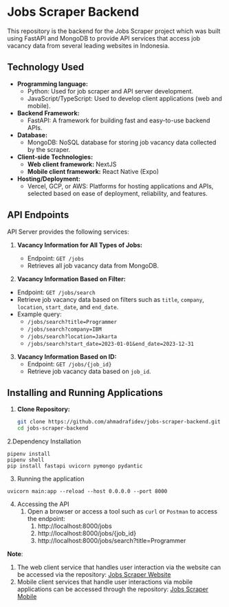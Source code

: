 # Jobs Scraper Backend

This repository is the backend for the Jobs Scraper project which was built using FastAPI and MongoDB to provide API services that access job vacancy data from several leading websites in Indonesia.

## Technology Used

- **Programming language:**
   - Python: Used for job scraper and API server development.
   - JavaScript/TypeScript: Used to develop client applications (web and mobile).
- **Backend Framework:**
   - FastAPI: A framework for building fast and easy-to-use backend APIs.
- **Database:**
   - MongoDB: NoSQL database for storing job vacancy data collected by the scraper.
- **Client-side Technologies:**
   - **Web client framework:** NextJS
   - **Mobile client framework:** React Native (Expo)
- **Hosting/Deployment:**
   - Vercel, GCP, or AWS: Platforms for hosting applications and APIs, selected based on ease of deployment, reliability, and features.

## API Endpoints

API Server provides the following services:

1. **Vacancy Information for All Types of Jobs:**
   - Endpoint: `GET /jobs`
   - Retrieves all job vacancy data from MongoDB.

2. **Vacancy Information Based on Filter:**
 - Endpoint: `GET /jobs/search`
 - Retrieve job vacancy data based on filters such as `title`, `company`, `location`, `start_date`, and `end_date`.
 - Example query:
   - `/jobs/search?title=Programmer`
   - `/jobs/search?company=IBM`
   - `/jobs/search?location=Jakarta`
   - `/jobs/search?start_date=2023-01-01&end_date=2023-12-31`

3. **Vacancy Information Based on ID:**
   - Endpoint: `GET /jobs/{job_id}`
   - Retrieve job vacancy data based on `job_id`.

## Installing and Running Applications

1. **Clone Repository:**
   ```sh
   git clone https://github.com/ahmadrafidev/jobs-scraper-backend.git
   cd jobs-scraper-backend
   ```

2.Dependency Installation
  ```
  pipenv install
  pipenv shell
  pip install fastapi uvicorn pymongo pydantic
  ```

3. Running the application 
  ```
  uvicorn main:app --reload --host 0.0.0.0 --port 8000
  ```

4. Accessing the API
   1. Open a browser or access a tool such as `curl` or `Postman` to access the endpoint:
      1. http://localhost:8000/jobs
      2. http://localhost:8000/jobs/{job_id}
      3. http://localhost:8000/jobs/search?title=Programmer

**Note**: 

1. The web client service that handles user interaction via the website can be accessed via the repository: [Jobs Scraper Website](https://github.com/ahmadrafidev/jobs-scraper-web)
2. Mobile client services that handle user interactions via mobile applications can be accessed through the repository: [Jobs Scraper Mobile](https://github.com/ahmadrafidev/jobs-scraper-mobile)